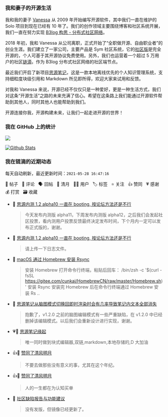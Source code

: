 ### 我和妻子的开源生活

我和我的妻子 [Vanessa](https://github.com/Vanessa219) 从 2009 年开始编写开源软件，其中我们一直在维护的 Solo 项目到现在已经有 10 年了。我们的创作领域主要围绕博客和社区系统开展，我们一直在努力实现 [B3log 构思 - 分布式社区网络](https://ld246.com/article/1546941897596)。

2018 年初，我和 Vanessa 从公司离职，正式开始了“全职做开源、自由职业者”的创业生涯。我们建立了一家公司，主要产品是 Sym 社区系统，它的[社区版](https://github.com/88250/symphony)是完全开源的，个人可基于其开源协议免费使用。另外，我们也运营着一个超过 5 万用户的社区[链滴](https://ld246.com)，作为 B3log 分布式社区网络的社区端节点。

最近我们开启了新项目[思源笔记](https://github.com/siyuan-note/siyuan)，这是一款本地离线优先的个人知识管理系统，支持细粒度块级引用和 Markdown 所见即所得，欢迎大家来试用和反馈。

对我和 Vanessa 来说，开源已经不仅仅只是一种爱好，更是一种生活方式，我们对这条“开源生活”之路的未来充满了信心。希望在这条路上我们能通过开源软件帮助到其他人，同时其他人也能帮助到我们。

开源连接你我，开源构建未来，让我们一起走进开源的世界！

### 我在 GitHub 上的统计

<a title="Hits" target="_blank" href="https://github.com/88250/88250"><img src="https://hits.b3log.org/88250/88250.svg"></a>

[![Github Stats](https://github-readme-stats.vercel.app/api?username=88250&theme=tokyonight&show_icons=true)](https://github.com/88250)

<!--events start -->

### 我在链滴的近期动态

每天自动刷新，最近更新时间：`2021-05-28 16:47:16`

📝 帖子 &nbsp; 💬 评论 &nbsp; 🗣 回帖 &nbsp; 🌙 清月 &nbsp; 👨‍💻 用户 &nbsp; 🏷️ 标签 &nbsp; ⭐️ 关注 &nbsp; 👍 赞同 &nbsp; 💗 感谢 &nbsp; 💰 打赏 &nbsp; 🗃 收藏

* 💬 [思源内测 1.2 alpha10  一直在 booting, 按论坛方法还是不行](https://ld246.com/article/1622172777220/comment/1622175219084#comments)

  > 今天发布内测版 alpha11，下周发布内测版 alpha12，之后我们会发起社区投票，看内测用户投票反馈最终决定发布时间，下个月内一定可以发布正式版的，谢谢。
* 💬 [思源内测 1.2 alpha10  一直在 booting, 按论坛方法还是不行](https://ld246.com/article/1622172777220/comment/1622173035101#comments)

  > 请上传一下日志文件。
* 📝 [macOS 通过 Homebrew 安装 Rsync](https://ld246.com/article/1622084568155)

  > 安装 Homebrew 打开命令行终端，粘贴后回车： /bin/zsh -c '$(curl -fsSL https://gitee.com/cunkai/HomebrewCN/raw/master/Homebrew.sh)' 安装 Rsync 安装完 Homebrew 后在命令行终端通过 Homebrew 安装 Rs ..
* 💬 [思源笔记从脑图模式切换回即时渲染时会有几率导致笔记内文本全部消失](https://ld246.com/article/1622021684505/comment/1622022153198#comments)

  > 抱歉了，v1.2.0 之前的脑图编辑模式有一些严重缺陷，在 v1.2.0 中已经删掉该编辑模式。以后我们会重新设计进行实现，谢谢。
* 💗💬 [思源笔记缘起](https://ld246.com/article/1619868273581/comment/1622010199057#comments)

  > 唯一同时做到块式编辑器,双链,markdown,本地存储的,D 大加油
* 👍🌙 [赞同了清风明月](https://ld246.com/member/zyk/breezemoons/1621866559894)

  > 不要去做那些没有意义的事，尤其在这个年纪。
* 👍🌙 [赞同了清风明月](https://ld246.com/member/nomec/breezemoons/1621909135196)

  > 人的一生都在为认知买单
* 💬 [社区缺陷报告与功能建议](https://ld246.com/article/1438049659432/comment/1621951981933#comments)

  > 没有发版，但镜像已经更新了。


<!--events end -->
